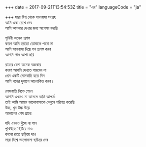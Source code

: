 +++
date = 2017-09-21T13:54:53Z
title = "এর"
languageCode = "ja"
 
+++ 
সারা বিশ্ব থেকে ভালবাসা সংগ্রহ   
আমি একা রেখে দেব   
আমি আপনার দেখার জন্য অপেক্ষা করছি   
   
পৃথিবী অনেক প্রশস্ত   
কারণ আমি হয়তো তোমাকে পাবো না   
আমি ভালবাসা দিয়ে পথ প্রশস্ত করব   
আপনি পাস আশা করি   
   
রাতের বেলা অনেক অন্ধকার   
কারণ আপনি দেখতে পারবেন না   
প্রেম একটি মোমবাতি হতে দিন   
আমি পথের দুপাশে আলোকিত করব।   
   
মোমবাতি নিভে গেলে   
আপনি এখনও না আসলে আমি আশ্চর্য   
তাই আমি আমার ভালোবাসাকে বেলুনে পরিণত করেছি   
উচ্চ, খুব উচ্চ উড়ে   
আকাশের শেষ প্রান্তে   
   
যদি এখনও খুঁজে না পান   
পৃথিবীতে ছিটিয়ে দাও   
কালো রাতে ছড়িয়ে দাও   
সারা বিশ্বে ভালোবাসা ছড়িয়ে দেব  